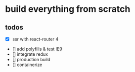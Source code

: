 # build everything from scratch

## todos

* [x] ssr with react-router 4
* [] add polyfills & test IE9
* [] integrate redux
* [] production build
* [] containerize